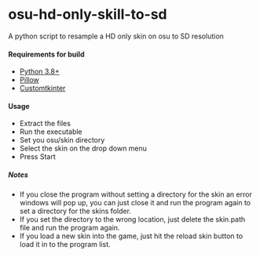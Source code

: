 # osu-hd-only-skill-to-sd
A python script to resample a HD only skin on osu to SD resolution

#### Requirements for build
- [Python 3.8+](https://www.python.org/downloads/)
- [Pillow](https://pillow.readthedocs.io/en/stable/)
- [Customtkinter](https://github.com/TomSchimansky/CustomTkinter)

#### Usage
- Extract the files
- Run the executable
- Set you osu/skin directory
- Select the skin on the drop down menu
- Press Start

##### Notes

- If you close the program without setting a directory for the skin an error windows will pop up, you can just close it and run the program again to set a directory for the skins folder.
- If you set the directory to the wrong location, just delete the skin.path file and run the program again.
- If you load a new skin into the game, just hit the reload skin button to load it in to the program list.
